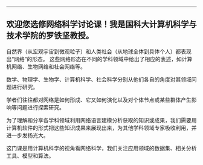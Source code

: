 ----------
欢迎您选修网络科学讨论课！我是国科大计算机科学与技术学院的罗铁坚教授。
----------

自然界（从宏观宇宙到微观粒子）和人类社会（从地球全体到具体个人）都表现出“网络”的形态。
这些网络形态在不同的学科领域中给出了相应的表述，如计算机网络、生物网络和社会网络等。

数学、物理学、生物学、计算机科学、社会科学分别从他们各自的角度对其领域问题进行研究。

学者们往往都对网络是如何形成、它又如何演化以及对个体节点或某些群体产生影响等问题进行探索研究。

为了理解和分享各学科领域利用网络语言建模分析获取的知识或成果，我们需要用计算机软件的形式把这些知识成果来展现出来，为其他学科领域专家吸收利用，并进一步发扬光大。

这门课是用计算机科学的视角看网络科学，我们关注应用领域的数据集、相关分析工具、模型和算法。